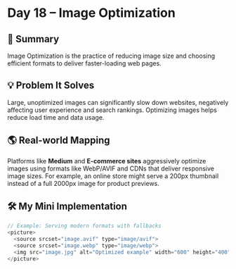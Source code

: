 # Day 18 – Image Optimization

## 📄 Summary
Image Optimization is the practice of reducing image size and choosing efficient formats to deliver faster-loading web pages.

## 💡 Problem It Solves
Large, unoptimized images can significantly slow down websites, negatively affecting user experience and search rankings. Optimizing images helps reduce load time and data usage.

## 🌎 Real-world Mapping
Platforms like **Medium** and **E-commerce sites** aggressively optimize images using formats like WebP/AVIF and CDNs that deliver responsive image sizes. For example, an online store might serve a 200px thumbnail instead of a full 2000px image for product previews.

## 🛠 My Mini Implementation
```javascript
// Example: Serving modern formats with fallbacks
<picture>
  <source srcset="image.avif" type="image/avif">
  <source srcset="image.webp" type="image/webp">
  <img src="image.jpg" alt="Optimized example" width="600" height="400" loading="lazy">
</picture>
```
